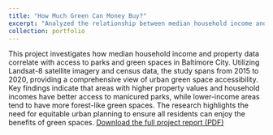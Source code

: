```yaml
---
title: "How Much Green Can Money Buy?"
excerpt: "Analyzed the relationship between median household income and access to green spaces in Baltimore City, revealing urban inequalities through spatial data. <br/><img src='/images/7cdd1faa-2963-4e07-b024-462eb519e205.png' width='500' height='300'>"
collection: portfolio
---
```


This project investigates how median household income and property data correlate with access to parks and green spaces in Baltimore City. Utilizing Landsat-8 satellite imagery and census data, the study spans from 2015 to 2020, providing a comprehensive view of urban green space accessibility. Key findings indicate that areas with higher property values and household incomes have better access to manicured parks, while lower-income areas tend to have more forest-like green spaces. The research highlights the need for equitable urban planning to ensure all residents can enjoy the benefits of green spaces. 
[Download the full project report (PDF)](/files/final_PRINT_Carlisle_Martinec_Craft.pdf)
